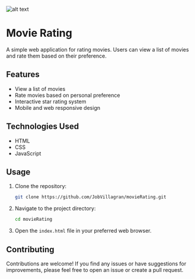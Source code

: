 ![alt text](https://i.ibb.co/mBfxfm0/Screenshot-2023-06-22-at-2-48-30-PM.png)

# Movie Rating

A simple web application for rating movies. Users can view a list of movies and rate them based on their preference.

## Features

- View a list of movies
- Rate movies based on personal preference
- Interactive star rating system
- Mobile and web responsive design

## Technologies Used

- HTML
- CSS
- JavaScript

## Usage

1. Clone the repository:

   ```bash
   git clone https://github.com/JobVillagran/movieRating.git
   ```

2. Navigate to the project directory:

   ```bash
   cd movieRating
   ```

3. Open the `index.html` file in your preferred web browser.

## Contributing

Contributions are welcome! If you find any issues or have suggestions for improvements, please feel free to open an issue or create a pull request.
